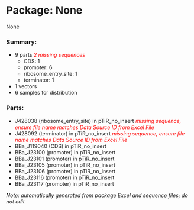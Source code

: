 # Package: None

None

### Summary:

- 9 parts _<span style="color:red">2 missing sequences</span>_
    - CDS: 1
    - promoter: 6
    - ribosome_entry_site: 1
    - terminator: 1
- 1 vectors
- 6 samples for distribution

### Parts:

- J428038 (ribosome_entry_site) in pTiR_no_insert _<span style="color:red">missing sequence, ensure file name matches Data Source ID from Excel File</span>_
- J428092 (terminator) in pTiR_no_insert _<span style="color:red">missing sequence, ensure file name matches Data Source ID from Excel File</span>_
- BBa_J119040 (CDS) in pTiR_no_insert
- BBa_J23100 (promoter) in pTiR_no_insert
- BBa_J23101 (promoter) in pTiR_no_insert
- BBa_J23105 (promoter) in pTiR_no_insert
- BBa_J23106 (promoter) in pTiR_no_insert
- BBa_J23116 (promoter) in pTiR_no_insert
- BBa_J23117 (promoter) in pTiR_no_insert

_Note: automatically generated from package Excel and sequence files; do not edit_
